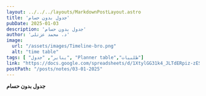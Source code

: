 ```yaml
---
layout: ../../../layouts/MarkdownPostLayout.astro
title: 'جدول بدون حسام'
pubDate: 2025-01-03
description: 'جدول بدون حسام'
author: 'د. محمد عزتلى'
image:
  url: "/assets/images/Timeline-bro.png"
  alt: "time table"
tags: [ "يناير", "جدول", "Planner table","طلبيات"]
link: "https://docs.google.com/spreadsheets/d/1XtylGG31k4_JLTdERpiz-zES0nPJfqvg/edit?usp=sharing&ouid=106439338913487915657&rtpof=true&sd=true"
postPath: "/posts/notes/03-01-2025"
---
```



**جدول بدون حسام**